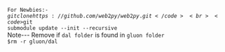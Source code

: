 <code>For Newbies:- </code> <br>
<code>$git clone https://github.com/web2py/web2py.git </code><br>
<code>$git submodule update --init --recursive</code><br>
Note---
Remove if <code>dal folder</code> is found in <code>gluon folder</code><br>
<code>$rm -r gluon/dal</code><br>

